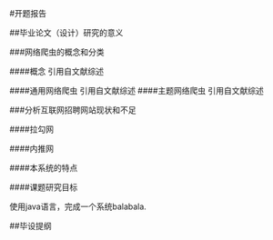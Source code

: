 #开题报告


##毕业论文（设计）研究的意义

###网络爬虫的概念和分类

####概念
引用自文献综述

####通用网络爬虫
引用自文献综述
####主题网络爬虫
引用自文献综述

###分析互联网招聘网站现状和不足

####拉勾网

####内推网 

####本系统的特点


####课题研究目标

使用java语言，完成一个系统balabala.

##毕设提纲